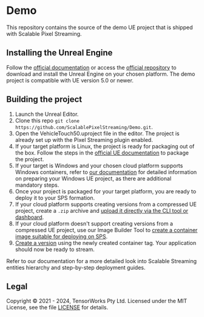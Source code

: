 # Demo
This repository contains the source of the demo UE project that is shipped with Scalable Pixel Streaming.

## Installing the Unreal Engine

Follow the [official documentation](https://www.unrealengine.com/en-US/download) or access the [official repository](https://github.com/EpicGames) to download and install the Unreal Engine on your chosen platform. The demo project is compatible with UE version 5.0 or newer.

## Building the project

1. Launch the Unreal Editor.
2. Clone this repo `git clone https://github.com/ScalablePixelStreaming/Demo.git`.
3. Open the VehicleTouch50.uproject file in the editor. The project is already set up with the Pixel Streaming plugin enabled.
4. If your target platform is Linux, the project is ready for packaging out of the box. Follow the steps in the [official UE documentation](https://dev.epicgames.com/documentation/en-us/unreal-engine/packaging-unreal-engine-projects?application_version=5.3) to package the project.
5. If your target is Windows and your chosen cloud platform supports Windows containers, refer to [our documentation](https://docs.scalablestreaming.io/) for detailed information on preparing your Windows UE project, as there are additional mandatory steps.
6. Once your project is packaged for your target platform, you are ready to deploy it to your SPS formation.
7. If your cloud platform supports creating versions from a compressed UE project, create a `.zip` archive and [upload it directly via the CLI tool or dashboard](
https://docs.scalablestreaming.io/getting-started/deploying).
8. If your cloud platform doesn't support creating versions from a compressed UE project, use our Image Builder Tool to [create a container image suitable for deploying on SPS](
https://docs.scalablestreaming.io/getting-started/building-container).
9. [Create a version](https://docs.scalablestreaming.io/getting-started/deploying) using the newly created container tag. Your application should now be ready to stream.

Refer to our documentation for a more detailed look into Scalable Streaming entities hierarchy and step-by-step deployment guides.

## Legal

Copyright &copy; 2021 - 2024, TensorWorks Pty Ltd. Licensed under the MIT License, see the file [LICENSE](./LICENSE) for details.
